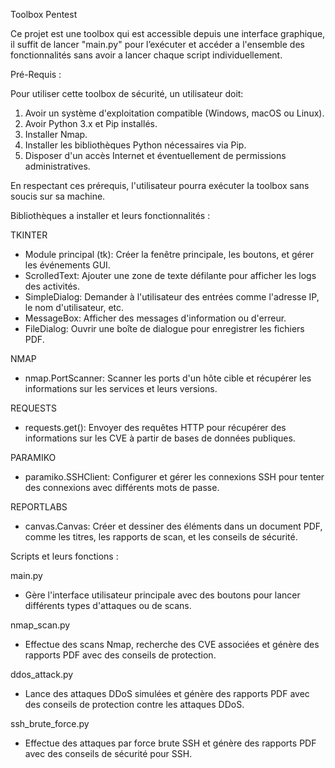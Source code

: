 Toolbox Pentest

Ce projet est une toolbox qui est accessible depuis une interface graphique, il suffit de lancer "main.py" pour l’exécuter et accéder a l'ensemble des fonctionnalités sans avoir a lancer chaque script individuellement.

Pré-Requis :

Pour utiliser cette toolbox de sécurité, un utilisateur doit:

1. Avoir un système d'exploitation compatible (Windows, macOS ou Linux).
2. Avoir Python 3.x et Pip installés.
3. Installer Nmap.
4. Installer les bibliothèques Python nécessaires via Pip.
5. Disposer d'un accès Internet et éventuellement de permissions administratives.

En respectant ces prérequis, l'utilisateur pourra exécuter la toolbox sans soucis sur sa machine.

Bibliothèques a installer et leurs fonctionnalités :

TKINTER
* Module principal (tk): Créer la fenêtre principale, les boutons, et gérer les événements GUI.
* ScrolledText: Ajouter une zone de texte défilante pour afficher les logs des activités.
* SimpleDialog: Demander à l'utilisateur des entrées comme l'adresse IP, le nom d'utilisateur, etc.
* MessageBox: Afficher des messages d'information ou d'erreur.
* FileDialog: Ouvrir une boîte de dialogue pour enregistrer les fichiers PDF.

NMAP
* nmap.PortScanner: Scanner les ports d'un hôte cible et récupérer les informations sur les services et leurs versions.

REQUESTS
* requests.get(): Envoyer des requêtes HTTP pour récupérer des informations sur les CVE à partir de bases de données publiques.

PARAMIKO
* paramiko.SSHClient: Configurer et gérer les connexions SSH pour tenter des connexions avec différents mots de passe.

REPORTLABS
* canvas.Canvas: Créer et dessiner des éléments dans un document PDF, comme les titres, les rapports de scan, et les conseils de sécurité.
 

Scripts et leurs fonctions :

main.py
* Gère l'interface utilisateur principale avec des boutons pour lancer différents types d'attaques ou de scans.

nmap_scan.py
* Effectue des scans Nmap, recherche des CVE associées et génère des rapports PDF avec des conseils de protection.

ddos_attack.py
* Lance des attaques DDoS simulées et génère des rapports PDF avec des conseils de protection contre les attaques DDoS.

ssh_brute_force.py
* Effectue des attaques par force brute SSH et génère des rapports PDF avec des conseils de sécurité pour SSH.



